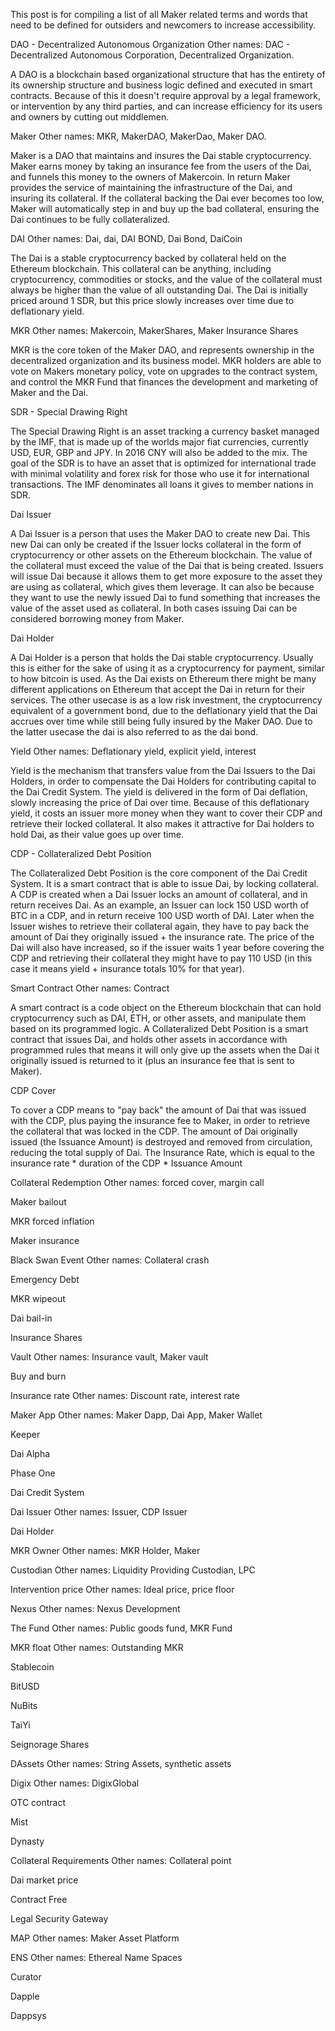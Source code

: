 This post is for compiling a list of all Maker related terms and words that need to be defined for outsiders and newcomers to increase accessibility.

DAO - Decentralized Autonomous Organization
Other names: DAC - Decentralized Autonomous Corporation, Decentralized Organization.

A DAO is a blockchain based organizational structure that has the entirety of its ownership structure and business logic defined and executed in smart contracts. Because of this it doesn't require approval by a legal framework, or intervention by any third parties, and can increase efficiency for its users and owners by cutting out middlemen.

Maker
Other names: MKR, MakerDAO, MakerDao, Maker DAO.

Maker is a DAO that maintains and insures the Dai stable cryptocurrency. Maker earns money by taking an insurance fee from the users of the Dai, and funnels this money to the owners of Makercoin. In return Maker provides the service of maintaining the infrastructure of the Dai, and insuring its collateral. If the collateral backing the Dai ever becomes too low, Maker will automatically step in and buy up the bad collateral, ensuring the Dai continues to be fully collateralized.

DAI
Other names: Dai, dai, DAI BOND, Dai Bond, DaiCoin

The Dai is a stable cryptocurrency backed by collateral held on the Ethereum blockchain. This collateral can be anything, including cryptocurrency, commodities or stocks, and the value of the collateral must always be higher than the value of all outstanding Dai. The Dai is initially priced around 1 SDR, but this price slowly increases over time due to deflationary yield.

MKR
Other names: Makercoin, MakerShares, Maker Insurance Shares

MKR is the core token of the Maker DAO, and represents ownership in the decentralized organization and its business model. MKR holders are able to vote on Makers monetary policy, vote on upgrades to the contract system, and control the MKR Fund that finances the development and marketing of Maker and the Dai.

SDR - Special Drawing Right

The Special Drawing Right is an asset tracking a currency basket managed by the IMF, that is made up of the worlds major fiat currencies, currently USD, EUR, GBP and JPY. In 2016 CNY will also be added to the mix. The goal of the SDR is to have an asset that is optimized for international trade with minimal volatility and forex risk for those who use it for international transactions. The IMF denominates all loans it gives to member nations in SDR.

Dai Issuer

A Dai Issuer is a person that uses the Maker DAO to create new Dai. This new Dai can only be created if the Issuer locks collateral in the form of cryptocurrency or other assets on the Ethereum blockchain. The value of the collateral must exceed the value of the Dai that is being created. Issuers will issue Dai because it allows them to get more exposure to the asset they are using as collateral, which gives them leverage. It can also be because they want to use the newly issued Dai to fund something that increases the value of the asset used as collateral. In both cases issuing Dai can be considered borrowing money from Maker.

Dai Holder

A Dai Holder is a person that holds the Dai stable cryptocurrency. Usually this is either for the sake of using it as a cryptocurrency for payment, similar to how bitcoin is used. As the Dai exists on Ethereum there might be many different applications on Ethereum that accept the Dai in return for their services. The other usecase is as a low risk investment, the cryptocurrency equivalent of a government bond, due to the deflationary yield that the Dai accrues over time while still being fully insured by the Maker DAO. Due to the latter usecase the dai is also referred to as the dai bond.

Yield
Other names: Deflationary yield, explicit yield, interest

Yield is the mechanism that transfers value from the Dai Issuers to the Dai Holders, in order to compensate the Dai Holders for contributing capital to the Dai Credit System. The yield is delivered in the form of Dai deflation, slowly increasing the price of Dai over time. Because of this deflationary yield, it costs an issuer more money when they want to cover their CDP and retrieve their locked collateral. It also makes it attractive for Dai holders to hold Dai, as their value goes up over time.

CDP - Collateralized Debt Position

The Collateralized Debt Position is the core component of the Dai Credit System. It is a smart contract that is able to issue Dai, by locking collateral. A CDP is created when a Dai Issuer locks an amount of collateral, and in return receives Dai. As an example, an Issuer can lock 150 USD worth of BTC in a CDP, and in return receive 100 USD worth of DAI. Later when the Issuer wishes to retrieve their collateral again, they have to pay back the amount of Dai they originally issued + the insurance rate. The price of the Dai will also have increased, so if the issuer waits 1 year before covering the CDP and retrieving their collateral they might have to pay 110 USD (in this case it means yield + insurance totals 10% for that year).

Smart Contract
Other names: Contract

A smart contract is a code object on the Ethereum blockchain that can hold cryptocurrency such as DAI, ETH, or other assets, and manipulate them based on its programmed logic. A Collateralized Debt Position is a smart contract that issues Dai, and holds other assets in accordance with programmed rules that means it will only give up the assets when the Dai it originally issued is returned to it (plus an insurance fee that is sent to Maker).

CDP Cover

To cover a CDP means to "pay back" the amount of Dai that was issued with the CDP, plus paying the insurance fee to Maker, in order to retrieve the collateral that was locked in the CDP. The amount of Dai originally issued (the Issuance Amount) is destroyed and removed from circulation, reducing the total supply of Dai. The Insurance Rate, which is equal to the insurance rate * duration of the CDP * Issuance Amount

Collateral Redemption
Other names: forced cover, margin call

Maker bailout

MKR forced inflation

Maker insurance

Black Swan Event
Other names: Collateral crash

Emergency Debt

MKR wipeout

Dai bail-in

Insurance Shares

Vault
Other names: Insurance vault, Maker vault

Buy and burn

Insurance rate
Other names: Discount rate, interest rate

Maker App
Other names: Maker Dapp, Dai App, Maker Wallet

Keeper

Dai Alpha

Phase One

Dai Credit System

Dai Issuer
Other names: Issuer, CDP Issuer

Dai Holder

MKR Owner
Other names: MKR Holder, Maker

Custodian
Other names: Liquidity Providing Custodian, LPC

Intervention price
Other names: Ideal price, price floor

Nexus
Other names: Nexus Development

The Fund
Other names: Public goods fund, MKR Fund

MKR float
Other names: Outstanding MKR

Stablecoin

BitUSD

NuBits

TaiYi

Seignorage Shares

DAssets
Other names: String Assets, synthetic assets

Digix
Other names: DigixGlobal

OTC contract

Mist

Dynasty

Collateral Requirements
Other names: Collateral point

Dai market price

Contract Free

Legal Security Gateway

MAP
Other names: Maker Asset Platform

ENS
Other names: Ethereal Name Spaces

Curator

Dapple

Dappsys
